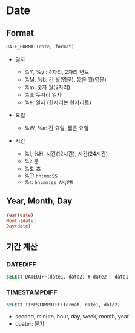 # Date

## Format

```sql
DATE_FORMAT(date, format)
```

- 일자

  - %Y, %y : 4자리, 2자리 년도
  - %M, %b: 긴 월(영문), 짧은 월(영문)
  - %m: 숫자 월(2자리)
  - %d: 두자리 일자
  - %e: 일자 (한자리는 한자리로)

- 요일
  - %W, %a: 긴 요일, 짧은 요일
- 시간
  - %I, %H: 시간(12시간), 시간(24시간)
  - %i: 분
  - %S: 초
  - %T: `hh:mm:SS`
  - %r: `hh:mm:ss AM,PM`

## Year, Month, Day

```sql
Year(date)
Month(date)
Day(date)
```

## 기간 계산

### DATEDIFF

```sql
SELECT DATEDIFF(date1, date2) # date2 ~ date1
```

### TIMESTAMPDIFF

```sql
SELECT TIMESTAMPDIFF(format, date1, date2)
```

- second, minute, hour, day, week, month, year
- quater: 분기
